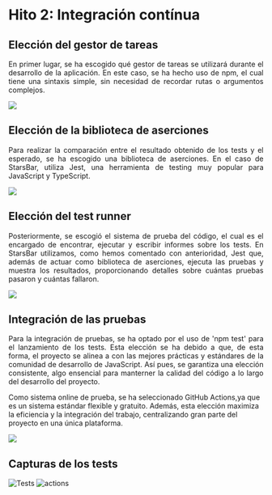 # Hito 2: Integración contínua

## Elección del gestor de tareas
<p align="justify">
  En primer lugar, se ha escogido qué gestor de tareas se utilizará durante el desarrollo de la aplicación. En este caso, se ha hecho uso de npm, el cual tiene una sintaxis simple, sin necesidad de recordar rutas o argumentos complejos.
</p>

<img src="https://img.shields.io/badge/NPM-%23CB3837.svg?style=for-the-badge&logo=npm&logoColor=white">

## Elección de la biblioteca de aserciones
<p align="justify">
  Para realizar la comparación entre el resultado obtenido de los tests y el esperado, se ha escogido una biblioteca de aserciones. En el caso de StarsBar, utiliza Jest, una herramienta de testing muy popular para JavaScript y TypeScript.
</p>

<img src="https://img.shields.io/badge/-jest-%23C21325?style=for-the-badge&logo=jest&logoColor=white">

## Elección del test runner
<p align="justify">
  Posteriormente, se escogió el sistema de prueba del código, el cual es el encargado de encontrar, ejecutar y escribir informes sobre los tests. En StarsBar utilizamos, como hemos comentado con anterioridad, Jest que, además de actuar como biblioteca de aserciones, ejecuta las pruebas y muestra los resultados, proporcionando detalles sobre cuántas pruebas pasaron y cuántas fallaron.
</p>

<img src="https://img.shields.io/badge/-jest-%23C21325?style=for-the-badge&logo=jest&logoColor=white">

## Integración de las pruebas 
<p align="justify">
  Para la integración de pruebas, se ha optado por el uso de 'npm test' para el lanzamiento de los tests. Esta elección se ha debido a que, de esta forma, el proyecto se alinea a con las mejores prácticas y estándares de la comunidad de desarrollo de JavaScript. Así pues, se garantiza una elección consistente, algo ensencial para manterner la calidad del código a lo largo del desarrollo del proyecto.

  Como sistema online de prueba, se ha seleccionado GitHub Actions,ya que es un sistema estándar flexible y gratuito. Además, esta elección maximiza la eficiencia y la integración del trabajo, centralizando gran parte del proyecto en una única plataforma.
</p>

<img src="https://img.shields.io/badge/github%20actions-%232671E5.svg?style=for-the-badge&logo=githubactions&logoColor=white">

## Capturas de los tests

![Tests](https://github.com/user-attachments/assets/501ff3d6-81e5-4102-a5ed-5a63137f5085)
![actions](https://github.com/user-attachments/assets/05693997-8a18-481a-85f0-78d473624c6c)
